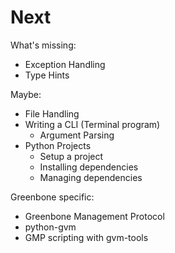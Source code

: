 # Next

What's missing:

* Exception Handling
* Type Hints

Maybe:

* File Handling
* Writing a CLI (Terminal program)
  * Argument Parsing
* Python Projects
  * Setup a project
  * Installing dependencies
  * Managing dependencies

Greenbone specific:

* Greenbone Management Protocol
* python-gvm
* GMP scripting with gvm-tools
